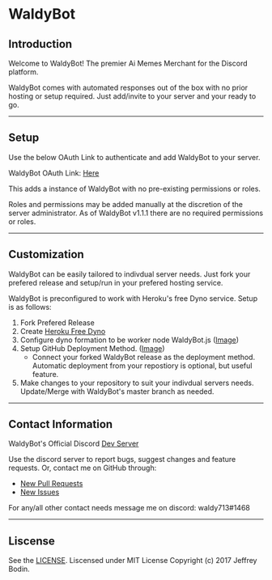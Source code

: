 # WaldyBot


## Introduction

Welcome to WaldyBot! 
The premier Ai Memes Merchant for the Discord platform.

WaldyBot comes with automated responses out of the box with no prior hosting or setup required. Just add/invite to your server and your ready to go.

---
## Setup

Use the below OAuth Link to authenticate and add WaldyBot to your server.

WaldyBot OAuth Link: [Here](https://discordapp.com/api/oauth2/authorize?client_id=328236947820773386&permissions=0&scope=bot)


This adds a instance of WaldyBot with no pre-existing permissions or roles. 

Roles and permissions may be added manually at the discretion of the server administrator.
As of WaldyBot v1.1.1 there are no required permissions or roles.

---
## Customization

WaldyBot can be easily tailored to indivdual server needs. 
Just fork your prefered release and setup/run in your prefered hosting service.

WaldyBot is preconfigured to work with Heroku's free Dyno service. Setup is as follows:
1. Fork Prefered Release
2. Create [Heroku Free Dyno](https://dashboard.heroku.com/new-app)
3. Configure dyno formation to be worker node WaldyBot.js ([Image](https://raw.githubusercontent.com/JeffreyBodin/WaldyBot/master/docs/Setup%20Media/heroku%20worker%20node.png))
4. Setup GitHub Deployment Method. ([Image](https://raw.githubusercontent.com/JeffreyBodin/WaldyBot/master/docs/Setup%20Media/heroku%20deployment%20image.png))
    - Connect your forked WaldyBot release as the deployment method. Automatic deployment from your repostiory is optional, but useful feature.
5. Make changes to your repository to suit your indivdual servers needs. Update/Merge with WaldyBot's master branch as needed.

---
## Contact Information

WaldyBot's Official Discord [Dev Server](https://discord.gg/bpc6cYg) 

Use the discord server to report bugs, suggest changes and feature requests. Or, contact me on GitHub through:
- [New Pull Requests](https://github.com/JeffreyBodin/WaldyBot/pulls)
- [New Issues](https://github.com/JeffreyBodin/WaldyBot/issues)

For any/all other contact needs message me on discord: waldy713#1468

---
## Liscense
See the [LICENSE](https://github.com/JeffreyBodin/WaldyBot/blob/master/LICENSE).
Liscensed under MIT License Copyright (c) 2017 Jeffrey Bodin. 